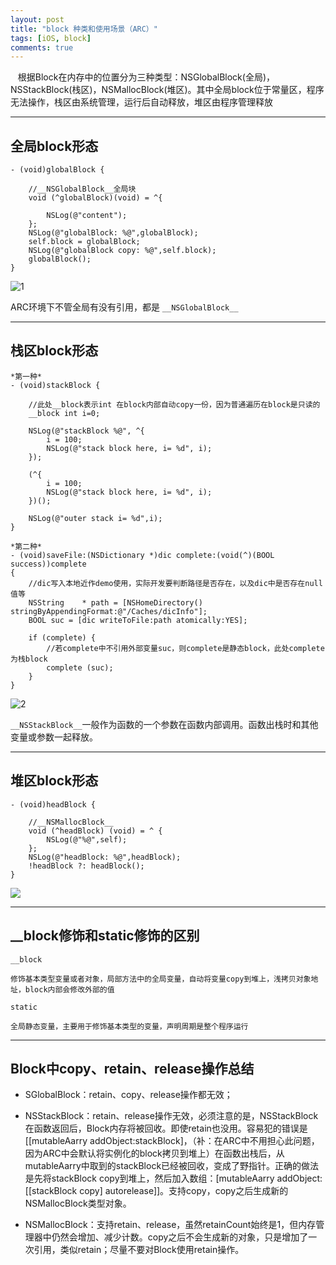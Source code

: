 ```yaml
---
layout: post
title: "block 种类和使用场景（ARC）"
tags: [iOS, block]
comments: true
---
```

   
&nbsp;&nbsp;&nbsp;根据Block在内存中的位置分为三种类型：NSGlobalBlock(全局)，NSStackBlock(栈区)，NSMallocBlock(堆区)。其中全局block位于常量区，程序无法操作，栈区由系统管理，运行后自动释放，堆区由程序管理释放


 ---
 
## 全局block形态
 
```
- (void)globalBlock {
    
    //__NSGlobalBlock__全局块
    void (^globalBlock)(void) = ^{
        
        NSLog(@"content");
    };
    NSLog(@"globalBlock: %@",globalBlock);
    self.block = globalBlock;
    NSLog(@"globalBlock copy: %@",self.block);
    globalBlock();
}

```
![1](http://ov2frenna.bkt.clouddn.com/blog/20180617131510.png?imageView2/0/q/100|watermark/2/text/SnVuY29XYW5n/font/5qW35L2T/fontsize/1000/fill/I0IzRjA5MA==/dissolve/55/gravity/SouthEast/dx/10/dy/44)

ARC环境下不管全局有没有引用，都是 `__NSGlobalBlock__ `

---
 
## 栈区block形态

```
*第一种*
- (void)stackBlock {
    
    //此处__block表示int 在block内部自动copy一份，因为普通遍历在block是只读的
    __block int i=0;
    
    NSLog(@"stackBlock %@", ^{
        i = 100;
        NSLog(@"stack block here, i= %d", i);
    });
    
    (^{
        i = 100;
        NSLog(@"stack block here, i= %d", i);
    })();

    NSLog(@"outer stack i= %d",i);
}

*第二种*
- (void)saveFile:(NSDictionary *)dic complete:(void(^)(BOOL success))complete
{
    //dic写入本地近作demo使用，实际开发要判断路径是否存在，以及dic中是否存在null值等
    NSString    * path = [NSHomeDirectory() stringByAppendingFormat:@"/Caches/dicInfo"];
    BOOL suc = [dic writeToFile:path atomically:YES];

    if (complete) {
        //若complete中不引用外部变量suc，则complete是静态block，此处complete为栈block
        complete (suc);
    }
}

```
![2](http://ov2frenna.bkt.clouddn.com/blog/20180617132015.png?imageView2/0/q/100|watermark/2/text/SnVuY29XYW5n/font/5qW35L2T/fontsize/1000/fill/I0IzRjA5MA==/dissolve/55/gravity/SouthEast/dx/10/dy/44)
 
`__NSStackBlock__`一般作为函数的一个参数在函数内部调用。函数出栈时和其他变量或参数一起释放。

---

## 堆区block形态

```
- (void)headBlock {
    
    //__NSMallocBlock__
    void (^headBlock) (void) = ^ {
        NSLog(@"%@",self);
    };
    NSLog(@"headBlock: %@",headBlock);
    !headBlock ?: headBlock();
}
```
![](http://ov2frenna.bkt.clouddn.com/blog/20180617132502.png?imageView2/0/q/100|watermark/2/text/SnVuY29XYW5n/font/5qW35L2T/fontsize/1000/fill/I0IzRjA5MA==/dissolve/55/gravity/SouthEast/dx/10/dy/44)

----

## __block修饰和static修饰的区别

`__block` 

    修饰基本类型变量或者对象，局部方法中的全局变量，自动将变量copy到堆上，浅拷贝对象地址，block内部会修改外部的值


`static`

    全局静态变量，主要用于修饰基本类型的变量，声明周期是整个程序运行
    
    
  --- 
  
## Block中copy、retain、release操作总结
* SGlobalBlock：retain、copy、release操作都无效；

* NSStackBlock：retain、release操作无效，必须注意的是，NSStackBlock在函数返回后，Block内存将被回收。即使retain也没用。容易犯的错误是[[mutableAarry addObject:stackBlock]，（补：在ARC中不用担心此问题，因为ARC中会默认将实例化的block拷贝到堆上）在函数出栈后，从mutableAarry中取到的stackBlock已经被回收，变成了野指针。正确的做法是先将stackBlock copy到堆上，然后加入数组：[mutableAarry addObject:[[stackBlock copy] autorelease]]。支持copy，copy之后生成新的NSMallocBlock类型对象。

* NSMallocBlock：支持retain、release，虽然retainCount始终是1，但内存管理器中仍然会增加、减少计数。copy之后不会生成新的对象，只是增加了一次引用，类似retain；尽量不要对Block使用retain操作。 
       
    
